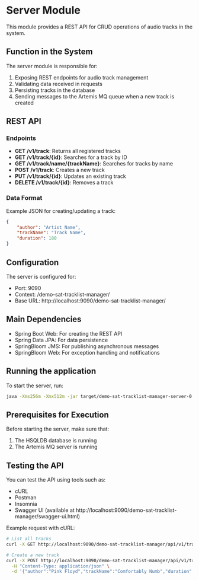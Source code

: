 # Server Module

This module provides a REST API for CRUD operations of audio tracks in the system.

## Function in the System

The server module is responsible for:

1. Exposing REST endpoints for audio track management
2. Validating data received in requests
3. Persisting tracks in the database
4. Sending messages to the Artemis MQ queue when a new track is created

## REST API

### Endpoints

- **GET /v1/track**: Returns all registered tracks
- **GET /v1/track/{id}**: Searches for a track by ID
- **GET /v1/track/name/{trackName}**: Searches for tracks by name
- **POST /v1/track**: Creates a new track
- **PUT /v1/track/{id}**: Updates an existing track
- **DELETE /v1/track/{id}**: Removes a track

### Data Format

Example JSON for creating/updating a track:

```json
{
    "author": "Artist Name",
    "trackName": "Track Name",
    "duration": 180
}
```

## Configuration

The server is configured for:

- Port: 9090
- Context: /demo-sat-tracklist-manager/
- Base URL: http://localhost:9090/demo-sat-tracklist-manager/

## Main Dependencies

- Spring Boot Web: For creating the REST API
- Spring Data JPA: For data persistence
- SpringBloom JMS: For publishing asynchronous messages
- SpringBloom Web: For exception handling and notifications

## Running the application

To start the server, run:

```bash
java -Xms256m -Xmx512m -jar target/demo-sat-tracklist-manager-server-0.0.1-SNAPSHOT-exec.jar
```

## Prerequisites for Execution

Before starting the server, make sure that:

1. The HSQLDB database is running
2. The Artemis MQ server is running

## Testing the API

You can test the API using tools such as:

- cURL
- Postman
- Insomnia
- Swagger UI (available at http://localhost:9090/demo-sat-tracklist-manager/swagger-ui.html)

Example request with cURL:

```bash
# List all tracks
curl -X GET http://localhost:9090/demo-sat-tracklist-manager/api/v1/track

# Create a new track
curl -X POST http://localhost:9090/demo-sat-tracklist-manager/api/v1/track \
  -H "Content-Type: application/json" \
  -d '{"author":"Pink Floyd","trackName":"Comfortably Numb","duration":382}'
```
